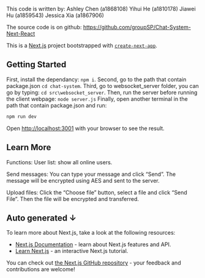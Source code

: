 This code is written by:
Ashley Chen (a1868108)
Yihui He (a1810178)
Jiawei Hu (a1859543)
Jessica Xia (a1867906)

The source code is on github: https://github.com/groupSP/Chat-System-Next-React


This is a [Next.js](https://nextjs.org) project bootstrapped with [`create-next-app`](https://nextjs.org/docs/app/api-reference/cli/create-next-app).

## Getting Started

First, install the dependancy: ```npm i```.
Second, go to the path that contain package.json ```cd chat-system```.
Third, go to websocket_server folder, you can go by typing: ```cd src\websocket_server```.
Then, run the server before running the client webpage: ```node server.js```
Finally, open another terminal in the path that contain package.json and run:
```bash
npm run dev
```

Open [http://localhost:3001](http://localhost:3001) with your browser to see the result.

## Learn More

Functions:
User list: show all online users.

Send messages: You can type your message and click “Send”. The message will be encrypted using AES and sent to the server.

Upload files: Click the “Choose file” button, select a file and click “Send File”. Then the file will be encrypted and transferred.

## Auto generated ↓

To learn more about Next.js, take a look at the following resources:

- [Next.js Documentation](https://nextjs.org/docs) - learn about Next.js features and API.
- [Learn Next.js](https://nextjs.org/learn) - an interactive Next.js tutorial.

You can check out [the Next.js GitHub repository](https://github.com/vercel/next.js) - your feedback and contributions are welcome!

